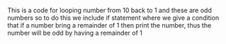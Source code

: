 This is a code for looping number from 10 back to 1 and these are odd numbers so to do this we include if statement where we give a condition that if a number bring a remainder of 1 then print the number, thus the number will be odd by having a remainder of 1
